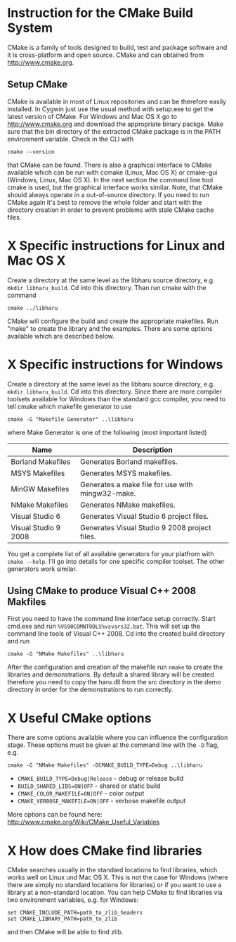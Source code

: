 Instruction for the CMake Build System
======================================

CMake is a family of tools designed to build, test and
package software and it is cross-platform and open
source. CMake and can obtained from http://www.cmake.org.

Setup CMake
-----------
CMake is available in most of Linux repositories and can 
be therefore easily installed. In Cygwin just use the 
usual method with setup.exe to get the latest version of CMake.
For Windows and Mac OS X go to http://www.cmake.org and 
download the appropriate binary packge. Make sure that the
bin directory of the extracted CMake package is in the 
PATH environment variable. Check in the CLI with

    cmake --version

that CMake can be found. There is also a graphical interface
to CMake available which can be run with ccmake (Linux, Mac OS X)
or cmake-gui (Windows, Linux, Mac OS X). In the next section
the command line tool cmake is used, but the graphical interface
works similar. Note, that CMake should always operate in a 
out-of-source directory. If you need to run CMake again it's best
to remove the whole folder and start with the directory creation
in order to prevent problems with stale CMake cache files.

X Specific instructions for Linux and Mac OS X
==============================================
Create a directory at the same level as the libharu source directory,
e.g. `mkdir libharu_build`. Cd into this directory.
Than run cmake with the command

    cmake ../libharu

CMake will configure the build and create the appropriate makefiles.
Run "make" to create the library and the examples. There are some
options available which are described below.

X Specific instructions for Windows
===================================
Create a directory at the same level as the libharu source directory,
e.g. `mkdir libharu_build`. Cd into this directory.
Since there are more compiler toolsets available for Windows than
the standard gcc compiler, you need to tell cmake which makefile
generator to use

    cmake -G "Makefile Generator" ..\libharu

where Make Generator is one of the following (most important listed)

| Name                 | Description                                      |
|----------------------|--------------------------------------------------|
| Borland Makefiles    | Generates Borland makefiles.                     |
| MSYS Makefiles       | Generates MSYS makefiles.                        |
| MinGW Makefiles      | Generates a make file for use with mingw32-make. |
| NMake Makefiles      | Generates NMake makefiles.                       |
| Visual Studio 6      | Generates Visual Studio 6 project files.         |
| Visual Studio 9 2008 | Generates Visual Studio 9 2008 project files.    |

You get a complete list of all available generators for your platfrom
with `cmake --help`. I'll go into details for one specific compiler toolset.
The other generators work similar.

Using CMake to produce Visual C++ 2008 Makfiles
-----------------------------------------------
First you need to have the command line interface setup correctly. Start
cmd.exe and run `%VS90COMNTOOLS%vsvars32.bat`. This will set up the
command line tools of Visual C++ 2008. Cd into the created build
directory and run

    cmake -G "NMake Makefiles" ..\libharu

After the configuration and creation of the makefile run `nmake` to create
the libraries and demonstrations. By default a shared library will be 
created therefore you need to copy the haru.dll from the src directory
in the demo directory in order for the demonstrations to run correctly.

X Useful CMake options
======================
There are some options available where you can influence the configuration
stage. These options must be given at the command line with the `-D` flag, e.g.

    cmake -G "NMake Makefiles" -DCMAKE_BUILD_TYPE=Debug ..\libharu

  * `CMAKE_BUILD_TYPE=Debug|Release` - debug or release build
  * `BUILD_SHARED_LIBS=ON|OFF` - shared or static build
  * `CMAKE_COLOR_MAKEFILE=ON|OFF` - color output
  * `CMAKE_VERBOSE_MAKEFILE=ON|OFF` - verbose makefile output
  
More options can be found here: http://www.cmake.org/Wiki/CMake_Useful_Variables

X How does CMake find libraries
===============================
CMake searches usually in the standard locations to find libraries, which
works well on Linux und Mac OS X. This is not the case for Windows (where
there are simply no standard locations for libraries) or if you want to
use a library at a non-standard location. You can help CMake to find
libraries via two environment variables, e.g. for Windows:

    set CMAKE_INCLUDE_PATH=path_to_zlib_headers
    set CMAKE_LIBRARY_PATH=path_to_zlib

and then CMake will be able to find zlib.